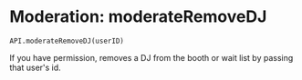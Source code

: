 Moderation: moderateRemoveDJ
====

```
API.moderateRemoveDJ(userID)
```

If you have permission, removes a DJ from the booth or wait list by passing that user's id.
